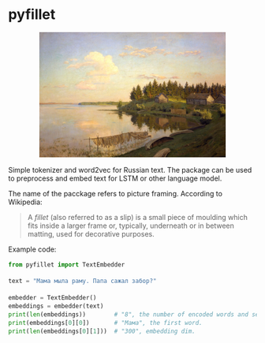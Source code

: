 # pyfillet
<p align="center">
<img src="https://github.com/ivan-chai/pyfillet/blob/main/docs/levitan.jpg?raw=true" alt="Levitan" width="75%"/>
</p>

Simple tokenizer and word2vec for Russian text. The package can be used to preprocess and embed text for LSTM or other language model.

The name of the pacckage refers to picture framing. According to Wikipedia:

> A *fillet* (also referred to as a slip) is a small piece of moulding which fits inside a larger frame or, typically, underneath or in between matting, used for decorative purposes.

Example code:
```python
from pyfillet import TextEmbedder

text = "Мама мыла раму. Папа сажал забор?"

embedder = TextEmbedder()
embeddings = embedder(text)
print(len(embeddings))        # "8", the number of encoded words and sentence endings.
print(embeddings[0][0])       # "Мама", the first word.
print(len(embeddings[0][1]))  # "300", embedding dim.
```